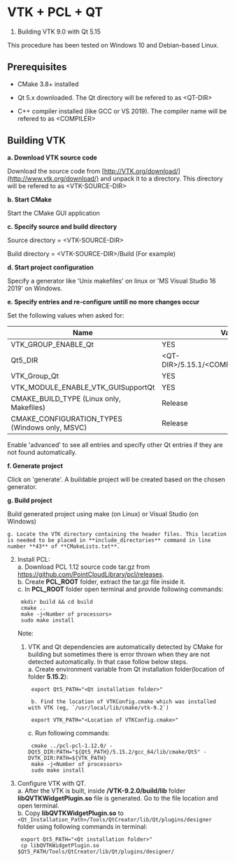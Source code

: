 # VTK + PCL + QT

1. Building VTK 9.0 with Qt 5.15

This procedure has been tested on Windows 10 and Debian-based Linux.

## Prerequisites
- CMake 3.8+ installed

- Qt 5.x downloaded. 
The Qt directory will be refered to as \<QT-DIR\>

- C++ compiler installed (like  GCC or  VS 2019). 
The compiler name will be refered to as \<COMPILER\>

## Building VTK
**a. Download VTK source code**

Download the source code from [http://VTK.org/download/](http://www.vtk.org/download/) and unpack it to a directory. This directory will be refered to as \<VTK-SOURCE-DIR\>

**b. Start CMake**

Start the CMake GUI application 

**c. Specify source  and build directory**

Source directory = \<VTK-SOURCE-DIR\> 

Build directory = \<VTK-SOURCE-DIR\>/Build (For example) 

**d. Start project configuration**

Specify a generator like 'Unix makefiles' on linux or 'MS Visual Studio 16 2019' on Windows.

**e. Specify entries and re-configure untill no more changes occur**

Set the following values when asked for:


| Name | Value |
| --- | --- |
| VTK_GROUP_ENABLE_Qt | YES |
| Qt5_DIR | \<QT-DIR\>/5.15.1/\<COMPILER\>/lib/cmake/Qt5 |
| VTK_Group_Qt | YES |
| VTK_MODULE_ENABLE_VTK_GUISupportQt | YES |
| CMAKE_BUILD_TYPE (Linux only, Makefiles) | Release |
| CMAKE_CONFIGURATION_TYPES (Windows only, MSVC) | Release |

Enable 'advanced' to see all entries and specify other Qt entries if they are not found automatically.

**f. Generate project**

Click on 'generate'. A buildable project will be created based on the chosen generator.

**g. Build project**

Build generated project using make (on Linux) or Visual Studio (on Windows)


    g. Locate the VTK directory containing the header files. This location is needed to be placed in **include_directories** command in line number **43** of **CMakeLists.txt**.  

2. Install PCL:  
    a. Download PCL 1.12 source code tar.gz from https://github.com/PointCloudLibrary/pcl/releases.  
    b. Create **PCL\_ROOT** folder, extract the tar.gz file inside it.  
    c. In **PCL\_ROOT** folder open terminal and provide following commands:  

		mkdir build && cd build  
		cmake ..  
		make -j<Number of processors>  
		sudo make install  
		
	Note:
	1. VTK and Qt dependencies are automatically detected by CMake for building but sometimes there is error thrown when they are not detected automatically. In that case follow below steps.  
		a. Create environment variable from Qt installation folder(location of folder **5.15.2**):   

			export Qt5_PATH="<Qt installation folder>"  

        	b. Find the location of VTKConfig.cmake which was installed with VTK (eg, `/usr/local/lib/cmake/vtk-9.2`)  
 
			export VTK_PATH="<Location of VTKConfig.cmake>"  

		c. Run following commands:  

            cmake ../pcl-pcl-1.12.0/ -DQt5_DIR:PATH="${Qt5_PATH}/5.15.2/gcc_64/lib/cmake/Qt5" -DVTK_DIR:PATH=${VTK_PATH}  
		    make -j<Number of processors>  
		    sudo make install  
		
3. Configure VTK with QT.  
	a. After the VTK is built, inside **/VTK-9.2.0/build/lib** folder **libQVTKWidgetPlugin.so** file is generated. Go to the file location and open terminal.  
	b. Copy **libQVTKWidgetPlugin.so** to `<Qt_Installation_Path>/Tools/QtCreator/lib/Qt/plugins/designer` folder using following commands in terminal:  
		
		export Qt5_PATH="<Qt installation folder>"  
		cp libQVTKWidgetPlugin.so $Qt5_PATH/Tools/QtCreator/lib/Qt/plugins/designer/
